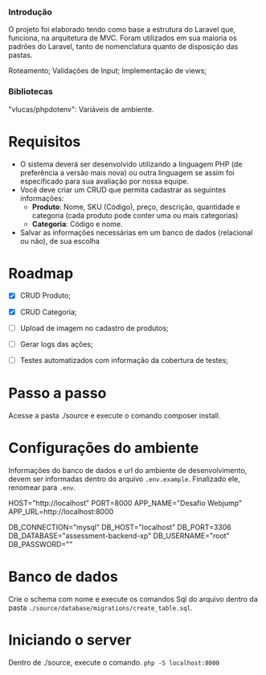 ### Introdução
O projeto foi elaborado tendo como base a estrutura do Laravel que, funciona, na arquitetura de MVC. Foram utilizados em sua maioria os padrões do Laravel, tanto de nomenclatura quanto de disposição das pastas.

Roteamento;
Validações de Input;
Implementação de views;

### Bibliotecas
"vlucas/phpdotenv": Variáveis de ambiente.

# Requisitos
- O sistema deverá ser desenvolvido utilizando a linguagem PHP (de preferência a versão mais nova) ou outra linguagem se assim foi especificado para sua avaliação por nossa equipe.
- Você deve criar um CRUD que permita cadastrar as seguintes informações:
	- **Produto**: Nome, SKU (Código), preço, descrição, quantidade e categoria (cada produto pode conter uma ou mais categorias)
	- **Categoria**: Código e nome.
- Salvar as informações necessárias em um banco de dados (relacional ou não), de sua escolha

# Roadmap
- [x] CRUD Produto;
- [x] CRUD Categoria;
- [ ] Upload de imagem no cadastro de produtos;
- [ ] Gerar logs das ações;
- [ ] Testes automatizados com informação da cobertura de testes;


# Passo a passo

Acesse a pasta ./source e execute o comando composer install.

# Configurações do ambiente
Informações do banco de dados e url do ambiente de desenvolvimento, devem ser informadas dentro do arquivo ```.env.example```. Finalizado ele, renomear para ```.env```.

HOST="http://localhost"
PORT=8000
APP_NAME="Desafio Webjump"
APP_URL=http://localhost:8000

DB_CONNECTION="mysql"
DB_HOST="localhost"
DB_PORT=3306
DB_DATABASE="assessment-backend-xp"
DB_USERNAME="root"
DB_PASSWORD=""


# Banco de dados
Crie o schema com nome e execute os comandos Sql do arquivo dentro da pasta  ```./source/database/migrations/create_table.sql```.

# Iniciando o server
Dentro de ./source, execute o comando.
```php -S localhost:8000```
